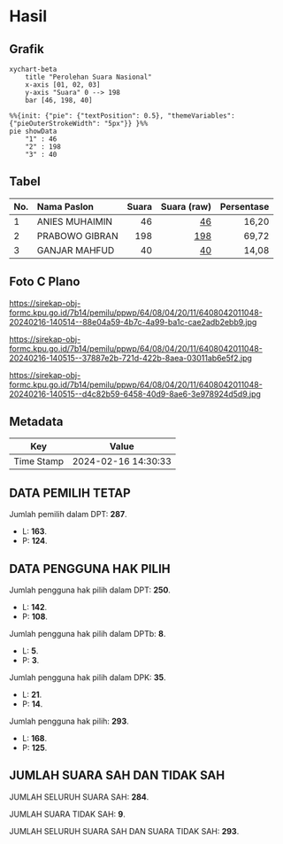 # Hasil

## Grafik

```mermaid
xychart-beta
    title "Perolehan Suara Nasional"
    x-axis [01, 02, 03]
    y-axis "Suara" 0 --> 198
    bar [46, 198, 40]
```

```mermaid
%%{init: {"pie": {"textPosition": 0.5}, "themeVariables": {"pieOuterStrokeWidth": "5px"}} }%%
pie showData
    "1" : 46
    "2" : 198
    "3" : 40
```

## Tabel

| No. | Nama Paslon    | Suara | Suara (raw) | Persentase |
|:--- |:-------------- | -----:| -----------:| ----------:|
| 1   | ANIES MUHAIMIN | 46    | [46][p-1]   | 16,20      |
| 2   | PRABOWO GIBRAN | 198   | [198][p-2]  | 69,72      |
| 3   | GANJAR MAHFUD  | 40    | [40][p-3]   | 14,08      |


[p-1]: https://github.com/gigit-pemilu/pemilu-2024/blob/main/pilpres/hitung-suara/sub/64-kalimantan-timur/sub/08-kutai-timur/sub/04-sangatta-utara/sub/2011-singa-gembara/sub/048-tps/sub/paslon-1.txt
[p-2]: https://github.com/gigit-pemilu/pemilu-2024/blob/main/pilpres/hitung-suara/sub/64-kalimantan-timur/sub/08-kutai-timur/sub/04-sangatta-utara/sub/2011-singa-gembara/sub/048-tps/sub/paslon-2.txt
[p-3]: https://github.com/gigit-pemilu/pemilu-2024/blob/main/pilpres/hitung-suara/sub/64-kalimantan-timur/sub/08-kutai-timur/sub/04-sangatta-utara/sub/2011-singa-gembara/sub/048-tps/sub/paslon-3.txt

## Foto C Plano

https://sirekap-obj-formc.kpu.go.id/7b14/pemilu/ppwp/64/08/04/20/11/6408042011048-20240216-140514--88e04a59-4b7c-4a99-ba1c-cae2adb2ebb9.jpg

https://sirekap-obj-formc.kpu.go.id/7b14/pemilu/ppwp/64/08/04/20/11/6408042011048-20240216-140515--37887e2b-721d-422b-8aea-03011ab6e5f2.jpg

https://sirekap-obj-formc.kpu.go.id/7b14/pemilu/ppwp/64/08/04/20/11/6408042011048-20240216-140515--d4c82b59-6458-40d9-8ae6-3e978924d5d9.jpg


## Metadata

| Key        | Value               |
| ---------- | ------------------- |
| Time Stamp | 2024-02-16 14:30:33 |


## DATA PEMILIH TETAP

Jumlah pemilih dalam DPT: **287**.
 * L: **163**.
 * P: **124**.

## DATA PENGGUNA HAK PILIH

Jumlah pengguna hak pilih dalam DPT: **250**.
 * L: **142**.
 * P: **108**.

Jumlah pengguna hak pilih dalam DPTb: **8**.
 * L: **5**.
 * P: **3**.

Jumlah pengguna hak pilih dalam DPK: **35**.
 * L: **21**.
 * P: **14**.

Jumlah pengguna hak pilih: **293**.
 * L: **168**.
 * P: **125**.

## JUMLAH SUARA SAH DAN TIDAK SAH

JUMLAH SELURUH SUARA SAH: **284**.

JUMLAH SUARA TIDAK SAH: **9**.

JUMLAH SELURUH SUARA SAH DAN SUARA TIDAK SAH: **293**.


